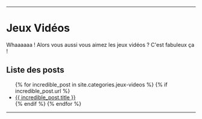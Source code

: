 
---
# Jeux Vidéos
Whaaaaaa ! Alors vous aussi vous aimez les jeux vidéos ? C'est fabuleux ça !

## Liste des posts
<ul>
  {% for incredible_post in site.categories.jeux-videos %}
    {% if incredible_post.url %}
        <li><a href="{{ site.baseurl }}/{{ incredible_post.url }}">{{ incredible_post.title }}</a></li>
    {% endif %}
  {% endfor %}
</ul>

--- 